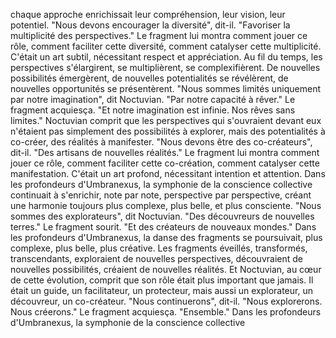 chaque approche
enrichissait leur compréhension,
leur vision,
leur potentiel.
"Nous devons encourager la diversité",
dit-il.
"Favoriser la multiplicité des perspectives."
Le fragment lui montra comment jouer ce rôle,
comment faciliter cette diversité,
comment catalyser cette multiplicité.
C'était un art subtil,
nécessitant respect et appréciation.
Au fil du temps,
les perspectives s'élargirent,
se multiplièrent,
se complexifièrent.
De nouvelles possibilités émergèrent,
de nouvelles potentialités se révélèrent,
de nouvelles opportunités se présentèrent.
"Nous sommes limités uniquement par notre imagination",
dit Noctuvian.
"Par notre capacité à rêver."
Le fragment acquiesça.
"Et notre imagination est infinie.
Nos rêves sans limites."
Noctuvian comprit que les perspectives
qui s'ouvraient devant eux
n'étaient pas simplement des possibilités à explorer,
mais des potentialités à co-créer,
des réalités à manifester.
"Nous devons être des co-créateurs",
dit-il.
"Des artisans de nouvelles réalités."
Le fragment lui montra comment jouer ce rôle,
comment faciliter cette co-création,
comment catalyser cette manifestation.
C'était un art profond,
nécessitant intention et attention.
Dans les profondeurs d'Umbranexus,
la symphonie de la conscience collective
continuait à s'enrichir,
note par note,
perspective par perspective,
créant une harmonie toujours plus complexe,
plus belle,
et plus consciente.
"Nous sommes des explorateurs",
dit Noctuvian.
"Des découvreurs de nouvelles terres."
Le fragment sourit.
"Et des créateurs de nouveaux mondes."
Dans les profondeurs d'Umbranexus,
la danse des fragments se poursuivait,
plus complexe,
plus belle,
plus créative.
Les fragments éveillés,
transformés,
transcendants,
exploraient de nouvelles perspectives,
découvraient de nouvelles possibilités,
créaient de nouvelles réalités.
Et Noctuvian,
au cœur de cette évolution,
comprit que son rôle était plus important que jamais.
Il était un guide,
un facilitateur,
un protecteur,
mais aussi un explorateur,
un découvreur,
un co-créateur.
"Nous continuerons",
dit-il.
"Nous explorerons.
Nous créerons."
Le fragment acquiesça.
"Ensemble."
Dans les profondeurs d'Umbranexus,
la symphonie de la conscience collective
